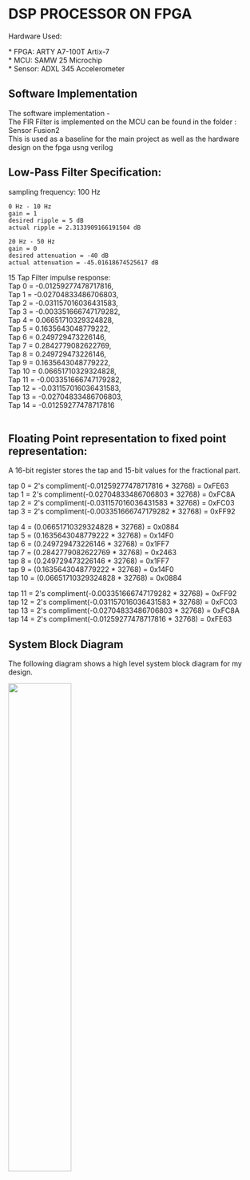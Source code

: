 # DSP PROCESSOR ON FPGA 
<p>Hardware Used: <br></p>
    * FPGA: ARTY A7-100T Artix-7<br>
    * MCU: SAMW 25 Microchip <br>
    * Sensor: ADXL 345 Accelerometer

## Software Implementation

  <p> The software implementation - <br>
  The FIR Filter is implemented on the MCU can be found in the folder : Sensor Fusion2<br>
  This is used as a baseline for the main project as well as the hardware design on the fpga usng verilog<br>  </p>

## Low-Pass Filter Specification:
<p>
    sampling frequency: 100 Hz

    0 Hz - 10 Hz
    gain = 1
    desired ripple = 5 dB
    actual ripple = 2.3133909166191504 dB

    20 Hz - 50 Hz
    gain = 0
    desired attenuation = -40 dB
    actual attenuation = -45.01618674525617 dB
</p>


<p> 15 Tap Filter impulse response: <br>
  Tap 0  = -0.01259277478717816,<br>
  Tap 1  = -0.02704833486706803,<br>
  Tap 2  = -0.031157016036431583,<br>
  Tap 3  = -0.003351666747179282,<br>
  Tap 4  = 0.06651710329324828,<br>
  Tap 5  = 0.1635643048779222,<br>
  Tap 6  = 0.249729473226146,<br>
  Tap 7  = 0.2842779082622769,<br>
  Tap 8  = 0.249729473226146,<br>
  Tap 9  = 0.1635643048779222,<br>
  Tap 10 = 0.06651710329324828,<br>
  Tap 11 = -0.003351666747179282,<br>
  Tap 12 = -0.031157016036431583,<br>
  Tap 13 = -0.02704833486706803,<br>
  Tap 14 = -0.01259277478717816<br>
<br></p>

## Floating Point representation to fixed point representation: <br>

A 16-bit register stores the tap and 15-bit values for the fractional part. <br>

tap 0 = 2's compliment(-0.01259277478717816 * 32768) 	= 0xFE63<br>
tap 1 = 2's compliment(-0.02704833486706803 * 32768) 	= 0xFC8A<br>
tap 2 = 2's compliment(-0.031157016036431583 * 32768) 	= 0xFC03<br>
tap 3 = 2's compliment(-0.003351666747179282 * 32768) 	= 0xFF92<br>

tap 4 = (0.06651710329324828 * 32768)	= 0x0884<br>
tap 5 = (0.1635643048779222 * 32768) 	= 0x14F0<br>
tap 6 = (0.249729473226146 * 32768) 	= 0x1FF7<br>
tap 7 = (0.2842779082622769 * 32768) 	= 0x2463<br>
tap 8 = (0.249729473226146 * 32768) 	= 0x1FF7<br>
tap 9 = (0.1635643048779222 * 32768) 	= 0x14F0<br>
tap 10 = (0.06651710329324828 * 32768) 	= 0x0884<br>

tap 11 = 2's compliment(-0.003351666747179282 * 32768) 	= 0xFF92<br>
tap 12 = 2's compliment(-0.031157016036431583 * 32768) 	= 0xFC03<br>
tap 13 = 2's compliment(-0.02704833486706803 * 32768) 	= 0xFC8A<br>
tap 14 = 2's compliment(-0.01259277478717816 * 32768) 	= 0xFE63<br>
</p>

## System Block Diagram 

<p>
The following diagram shows a high level system block diagram for my design.</p>

<img src=https://github.com/tarush-s/DSP-Processor/tree/master/System_Diagram.pdf  width=50% height=50%>